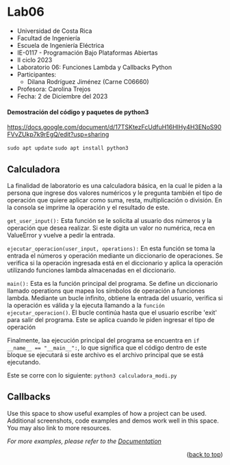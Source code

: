 # Lab06
- Universidad de Costa Rica
- Facultad de Ingeniería
- Escuela de Ingeniería Eléctrica
- IE-0117 - Programación Bajo Plataformas Abiertas
- II ciclo 2023
- Laboratorio 06: Funciones Lambda y Callbacks Python
- Participantes:
  - Dilana Rodríguez Jiménez (Carne C06660)
- Profesora: Carolina Trejos
- Fecha: 2 de Diciembre del 2023

#### Demostración del código y paquetes de python3
https://docs.google.com/document/d/17TSKtezFcUdfuH16HlHy4H3ENoS90FVvZUkp7k9rEgQ/edit?usp=sharing

`sudo apt update`
`sudo apt install python3`


## Calculadora
La finalidad de laboratorio es una calculadora básica, en la cual le piden a la persona que ingrese dos valores numéricos y le pregunta también el tipo de operación que quiere aplicar como suma, resta, multiplicación o división. En la consola se imprime la operación y el resultado de este.

`get_user_input():` Esta función se le solicita al usuario dos números y la operación que desea realizar. Si este digita un valor no numérica, reca en ValueError y vuelve a pedir la entrada.

`ejecutar_operacion(user_input, operations):` En esta función se toma la entrada el números y operación mediante un diccionario de operaciones. Se verifica si la operación ingresada está en el diccionario y aplica la operación utilizando funciones lambda almacenadas en el diccionario. 

`main():` Esta es la función principal del programa. Se define un diccionario llamado operations que mapea los símbolos de operación a funciones lambda. Mediante un bucle infinito, obtiene la entrada del usuario, verifica si la operación es válida y la ejecuta llamando a la `función ejecutar_operacion()`. El bucle continúa hasta que el usuario escribe 'exit' para salir del programa. Este se aplica cuando le piden ingresar el tipo de operación

Finalmente, laa ejecución principal del programa se encuentra en `if __name__ == "__main__":`, lo que significa que el código dentro de este bloque se ejecutará si este archivo es el archivo principal que se está ejecutando.

  
Este se corre con lo siguiente: `python3 calculadora_modi.py`


## Callbacks

Use this space to show useful examples of how a project can be used. Additional screenshots, code examples and demos work well in this space. You may also link to more resources.

_For more examples, please refer to the [Documentation](https://example.com)_

<p align="right">(<a href="#readme-top">back to top</a>)</p>
